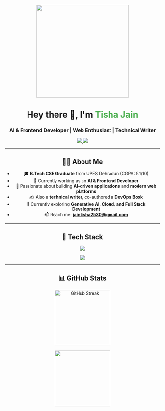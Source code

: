 <!-- Profile README -->

<div align="center">
  
  <img src="https://media3.giphy.com/media/L1R1tvI9svkIWwpVYr/giphy.gif" width="300"/>
  
  <h1>Hey there 👋, I'm <span style="color:#4CAF50">Tisha Jain</span></h1>
  <h3>AI & Frontend Developer | Web Enthusiast | Technical Writer</h3>
  
  <div>
  <a href="https://www.linkedin.com/in/tisha-jain-a06323233/" target="_blank">
    <img src="https://img.shields.io/badge/LinkedIn-0077B5?style=for-the-badge&logo=linkedin&logoColor=white"/>
  </a>
  <a href="https://tishajain.dev" target="_blank">
    <img src="https://img.shields.io/badge/Portfolio-9370DB?style=for-the-badge&logo=vercel&logoColor=white"/>
  </a>
</div>

---

## 👩‍💻 About Me
- 🎓 **B.Tech CSE Graduate** from UPES Dehradun (CGPA: 9.1/10)  
- 💼 Currently working as an **AI & Frontend Developer**  
- 🚀 Passionate about building **AI-driven applications** and **modern web platforms**  
- ✍️ Also a **technical writer**, co-authored a **DevOps Book**  
- 🌱 Currently exploring **Generative AI, Cloud, and Full Stack Development**  
- 📫 Reach me: **jaintisha2530@gmail.com**  

---

## 🚀 Tech Stack

<div align="center">
  
  <!-- Languages -->
  <img src="https://skillicons.dev/icons?i=java,python,c,html,css,js,sql" /><br>
  
  <!-- Frameworks & Tools -->
  <img src="https://skillicons.dev/icons?i=react,nextjs,tailwind,flutter,androidstudio,mysql,git,figma" />
  
</div>

---

## 📊 GitHub Stats

<div align="center">
  
  <img src="http://github-readme-streak-stats.herokuapp.com?user=tishajain25&theme=dark&background=000000" alt="GitHub Streak" height="180"/>  
  <br><br>
  <img src="https://github-readme-stats.vercel.app/api/top-langs/?username=tishajain25&layout=compact&theme=vision-friendly-dark" height="180"/>  
  
</div>
